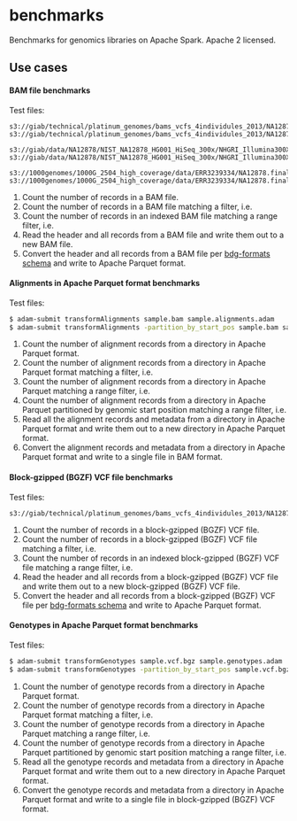 # benchmarks

Benchmarks for genomics libraries on Apache Spark. Apache 2 licensed.


## Use cases

#### BAM file benchmarks

Test files:
```
s3://giab/technical/platinum_genomes/bams_vcfs_4individules_2013/NA12878_S1_200x.bam
s3://giab/technical/platinum_genomes/bams_vcfs_4individules_2013/NA12878_S1_200x.bam.bai

s3://giab/data/NA12878/NIST_NA12878_HG001_HiSeq_300x/NHGRI_Illumina300X_novoalign_bams/HG001.GRCh38_full_plus_hs38d1_analysis_set_minus_alts.300x.bam
s3://giab/data/NA12878/NIST_NA12878_HG001_HiSeq_300x/NHGRI_Illumina300X_novoalign_bams/HG001.GRCh38_full_plus_hs38d1_analysis_set_minus_alts.300x.bam.bai

s3://1000genomes/1000G_2504_high_coverage/data/ERR3239334/NA12878.final.cram
s3://1000genomes/1000G_2504_high_coverage/data/ERR3239334/NA12878.final.cram.crai
```

1. Count the number of records in a BAM file.
2. Count the number of records in a BAM file matching a filter, i.e.
3. Count the number of records in an indexed BAM file matching a range filter, i.e.
4. Read the header and all records from a BAM file and write them out to a new BAM file.
5. Convert the header and all records from a BAM file per [bdg-formats schema](https://github.com/bigdatagenomics/bdg-formats) and write to Apache Parquet format.

#### Alignments in Apache Parquet format benchmarks

Test files:

```bash
$ adam-submit transformAlignments sample.bam sample.alignments.adam
$ adam-submit transformAlignments -partition_by_start_pos sample.bam sample.alignments.1m.adam
```

1. Count the number of alignment records from a directory in Apache Parquet format.
2. Count the number of alignment records from a directory in Apache Parquet format matching a filter, i.e.
3. Count the number of alignment records from a directory in Apache Parquet matching a range filter, i.e.
3. Count the number of alignment records from a directory in Apache Parquet partitioned by genomic start position matching a range filter, i.e.
4. Read all the alignment records and metadata from a directory in Apache Parquet format and write them out to a new directory in Apache Parquet format.
5. Convert the alignment records and metadata from a directory in Apache Parquet format and write to a single file in BAM format.

#### Block-gzipped (BGZF) VCF file benchmarks

Test files:

```
s3://giab/technical/platinum_genomes/bams_vcfs_4individules_2013/NA12878_S1_200x.genome.vcf.gz
```

1. Count the number of records in a block-gzipped (BGZF) VCF file.
2. Count the number of records in a block-gzipped (BGZF) VCF file matching a filter, i.e.
3. Count the number of records in an indexed block-gzipped (BGZF) VCF file matching a range filter, i.e.
4. Read the header and all records from a block-gzipped (BGZF) VCF file and write them out to a new block-gzipped (BGZF) VCF file.
5. Convert the header and all records from a block-gzipped (BGZF) VCF file per [bdg-formats schema](https://github.com/bigdatagenomics/bdg-formats) and write to Apache Parquet format.

#### Genotypes in Apache Parquet format benchmarks

Test files:

```bash
$ adam-submit transformGenotypes sample.vcf.bgz sample.genotypes.adam
$ adam-submit transformGenotypes -partition_by_start_pos sample.vcf.bgz sample.genotypes.1m.adam
```

1. Count the number of genotype records from a directory in Apache Parquet format.
2. Count the number of genotype records from a directory in Apache Parquet format matching a filter, i.e.
3. Count the number of genotype records from a directory in Apache Parquet matching a range filter, i.e.
3. Count the number of genotype records from a directory in Apache Parquet partitioned by genomic start position matching a range filter, i.e.
4. Read all the genotype records and metadata from a directory in Apache Parquet format and write them out to a new directory in Apache Parquet format.
5. Convert the genotype records and metadata from a directory in Apache Parquet format and write to a single file in block-gzipped (BGZF) VCF format.
